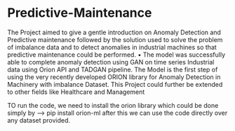 # Predictive-Maintenance

The Project aimed to give a gentle introduction on Anomaly Detection and Predictive maintenance followed by the solution used to solve the problem of imbalance data and to detect anomalies in industrial machines so that predictive maintenance could be performed. • The model was successfully able to complete anomaly detection using GAN on time series Industrial data using Orion API and TADGAN pipeline. The Model is the first step of using the very recently developed ORION library for Anomaly Detection in Machinery with imbalance Dataset. This Project could further be extended to other fields like Healthcare and Management

TO run the code, we need to install the orion library which could be done simply by --> pip install orion-ml after this we can use the code directly over any dataset provided.
